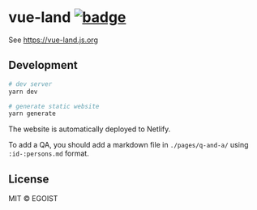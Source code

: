 # vue-land [![badge](https://img.shields.io/discord/325477692906536972.svg)](https://vue-land.js.org)

See https://vue-land.js.org

## Development

```bash
# dev server
yarn dev

# generate static website
yarn generate
```

The website is automatically deployed to Netlify.

To add a QA, you should add a markdown file in `./pages/q-and-a/` using `:id-:persons.md` format.

## License

MIT &copy; EGOIST
